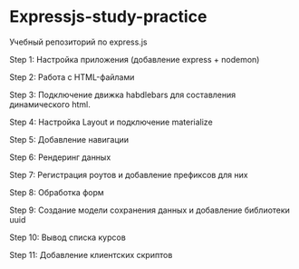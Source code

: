 # Expressjs-study-practice

Учебный репозиторий по express.js

Step 1: Настройка приложения (добавление express + nodemon)

Step 2: Работа с HTML-файлами

Step 3: Подключение движка habdlebars для составления динамического html. 

Step 4: Настройка Layout и подключение materialize

Step 5: Добавление навигации

Step 6: Рендеринг данных

Step 7: Регистрация роутов и добавление префиксов для них

Step 8: Обработка форм

Step 9: Создание модели сохранения данных и добавление библиотеки uuid

Step 10: Вывод списка курсов

Step 11: Добавление клиентских скриптов
